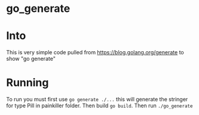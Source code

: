 # go_generate


# Into
This is very simple code pulled from https://blog.golang.org/generate to show "go generate"

# Running
To run you must first use `go generate ./...` this will generate the stringer for type Pill in painkiller folder.
Then build `go build`.
Then run `./go_generate` 
